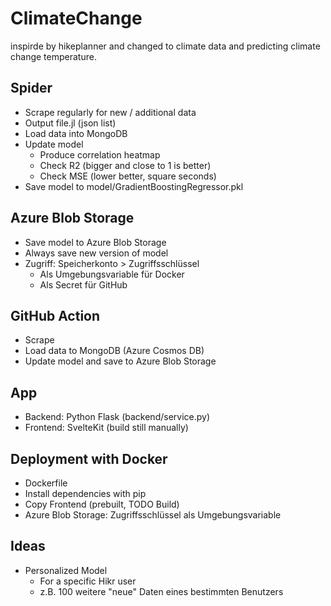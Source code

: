 # ClimateChange

inspirde by hikeplanner and changed to climate data and predicting climate change temperature.

## Spider

* Scrape regularly for new / additional data
* Output file.jl (json list)
* Load data into MongoDB
* Update model
    * Produce correlation heatmap
    * Check R2 (bigger and close to 1 is better)
    * Check MSE (lower better, square seconds)
* Save model to model/GradientBoostingRegressor.pkl

## Azure Blob Storage

* Save model to Azure Blob Storage
* Always save new version of model
* Zugriff: Speicherkonto > Zugriffsschlüssel
    * Als Umgebungsvariable für Docker
    * Als Secret für GitHub

## GitHub Action

* Scrape
* Load data to MongoDB (Azure Cosmos DB)
* Update model and save to Azure Blob Storage

## App
* Backend: Python Flask (backend/service.py)
* Frontend: SvelteKit (build still manually)

## Deployment with Docker

* Dockerfile
* Install dependencies with pip
* Copy Frontend (prebuilt, TODO Build)
* Azure Blob Storage: Zugriffsschlüssel als Umgebungsvariable

## Ideas

* Personalized Model
    * For a specific Hikr user
    * z.B. 100 weitere "neue" Daten eines bestimmten Benutzers 
